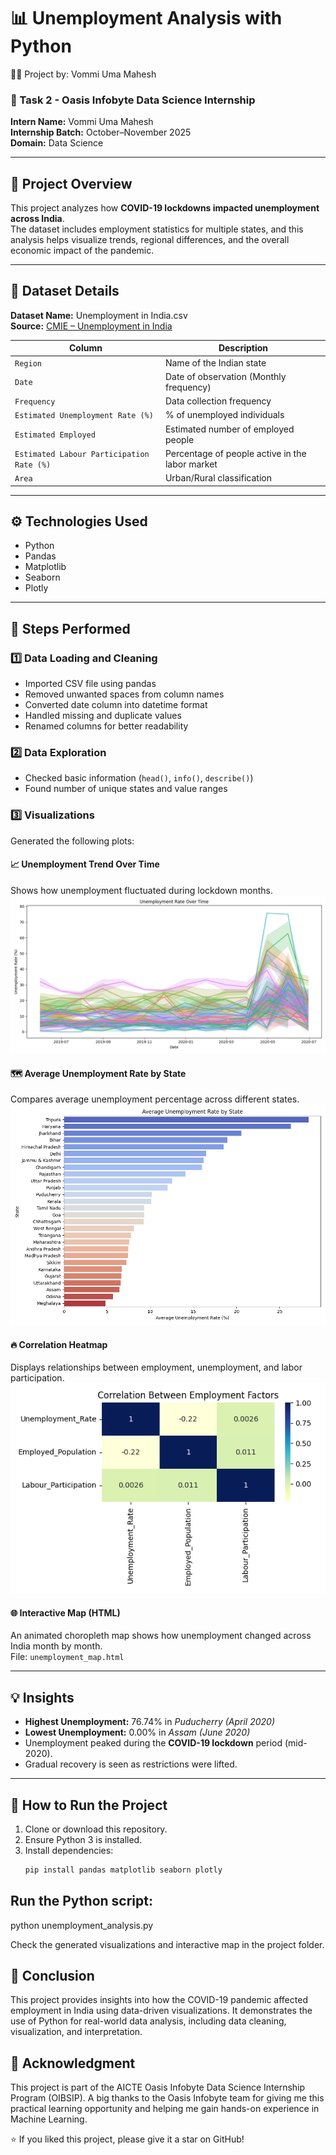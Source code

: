 # 📊 Unemployment Analysis with Python
👨‍💻 Project by: Vommi Uma Mahesh

### 🧩 Task 2 - Oasis Infobyte Data Science Internship
**Intern Name:** Vommi Uma Mahesh  
**Internship Batch:** October–November 2025  
**Domain:** Data Science  

---

## 🧠 Project Overview
This project analyzes how **COVID-19 lockdowns impacted unemployment across India**.  
The dataset includes employment statistics for multiple states, and this analysis helps visualize trends, regional differences, and the overall economic impact of the pandemic.

---

## 📁 Dataset Details
**Dataset Name:** Unemployment in India.csv  
**Source:** [CMIE – Unemployment in India](https://unemploymentinindia.cmie.com/)  

| Column | Description |
|---------|--------------|
| `Region` | Name of the Indian state |
| `Date` | Date of observation (Monthly frequency) |
| `Frequency` | Data collection frequency |
| `Estimated Unemployment Rate (%)` | % of unemployed individuals |
| `Estimated Employed` | Estimated number of employed people |
| `Estimated Labour Participation Rate (%)` | Percentage of people active in the labor market |
| `Area` | Urban/Rural classification |

---

## ⚙️ Technologies Used
- Python  
- Pandas  
- Matplotlib  
- Seaborn  
- Plotly  

---

## 🚀 Steps Performed

### 1️⃣ Data Loading and Cleaning
- Imported CSV file using pandas  
- Removed unwanted spaces from column names  
- Converted date column into datetime format  
- Handled missing and duplicate values  
- Renamed columns for better readability  

### 2️⃣ Data Exploration
- Checked basic information (`head()`, `info()`, `describe()`)  
- Found number of unique states and value ranges  

### 3️⃣ Visualizations
Generated the following plots:

#### 📈 Unemployment Trend Over Time
Shows how unemployment fluctuated during lockdown months.  
![Unemployment Trend](unemployment_trend.png)

#### 🗺️ Average Unemployment Rate by State
Compares average unemployment percentage across different states.  
![Statewise Bar Chart](statewise_bar.png)

#### 🔥 Correlation Heatmap
Displays relationships between employment, unemployment, and labor participation.  
![Correlation Heatmap](unemployment_heatmap.png)

#### 🌐 Interactive Map (HTML)
An animated choropleth map shows how unemployment changed across India month by month.  
File: `unemployment_map.html`

---

## 💡 Insights

- **Highest Unemployment:** 76.74% in *Puducherry (April 2020)*  
- **Lowest Unemployment:** 0.00% in *Assam (June 2020)*  
- Unemployment peaked during the **COVID-19 lockdown** period (mid-2020).  
- Gradual recovery is seen as restrictions were lifted.

---

## 🧮 How to Run the Project
1. Clone or download this repository.  
2. Ensure Python 3 is installed.  
3. Install dependencies:
   ```bash
   pip install pandas matplotlib seaborn plotly
   
## Run the Python script:

python unemployment_analysis.py


Check the generated visualizations and interactive map in the project folder.

## 🏁 Conclusion

This project provides insights into how the COVID-19 pandemic affected employment in India using data-driven visualizations.
It demonstrates the use of Python for real-world data analysis, including data cleaning, visualization, and interpretation.

## 🧾 Acknowledgment

This project is part of the AICTE Oasis Infobyte Data Science Internship Program (OIBSIP).
A big thanks to the Oasis Infobyte team for giving me this practical learning opportunity and helping me gain hands-on experience in Machine Learning.

⭐ If you liked this project, please give it a star on GitHub!



